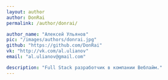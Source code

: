 ```yaml
---
layout: author
author: DonRai
permalink: /author/donrai/

author_name: "Алексей Ульянов"
pic: "/images/authors/donrai.jpg"
github: "https://github.com/DonRai"
vk: "http://vk.com/al.ulianov"
email: "al.ulianov@gmail.com"

description: "Full Stack разработчик в компании Веблайм."
---
```

